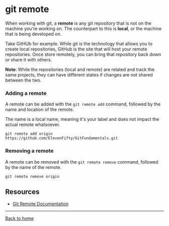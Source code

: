 # git remote
When working with git, a **remote** is any git repository that is not on the machine you're working on. The counterpart to this is **local**, or the machine that is being developed on. 

Take GitHUb for example. While git is the technology that allows you to create local repositories, GitHub is the site that will host your remote repositories. Once store remotely, you can bring that repository back down or share it with others.

**Note**: While the repositories (local and remote) are related and track the same projects, they can have different states if changes are not shared between the two. 

### Adding a remote

A remote can be added with the `git remote add` command, followed by the name and location of the remote. 

The name is a local name, meaning it's your label and does not impact the actual remote whatsoever. 

```
git remote add origin https://github.com/ElevenFifty/GitFundamentals.git
```

### Removing a remote 

A remote can be removed with the `git remote remove` command, followed by the name of the remote. 

```
git remote remove origin
```

## Resources 

- [Git Remote Documentation](https://git-scm.com/docs/git-remote)

---

[Back to home](../README.md)